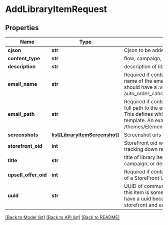 # AddLibraryItemRequest

## Properties
Name | Type | Description | Notes
------------ | ------------- | ------------- | -------------
**cjson** | **str** | Cjson to be added to library | [optional] 
**content_type** | **str** | flow, campaign, cjson, email, transactional_email or upsell | [optional] 
**description** | **str** | description of library item | [optional] 
**email_name** | **str** | Required if content_type is transactional_email. This is the name of the email template (html, not text).  This name should have a .vm file extension.  An example is auto_order_cancel_html.vm | [optional] 
**email_path** | **str** | Required if content_type is transactional_email. This is the full path to the email template stored in the file system.  This defines which StoreFront contains the desired email template.  An example is /themes/Elements/core/emails/auto_order_cancel_html.vm | [optional] 
**screenshots** | [**list[LibraryItemScreenshot]**](LibraryItemScreenshot.md) | Screenshot urls for display | [optional] 
**storefront_oid** | **int** | StoreFront oid where content originates necessary for tracking down relative assets | [optional] 
**title** | **str** | title of library item, usually the name of the flow or campaign, or description of cjson | [optional] 
**upsell_offer_oid** | **int** | Required if content_type is upsell. This is object identifier of a StoreFront Upsell Offer. | [optional] 
**uuid** | **str** | UUID of communication flow, campaign, email, or null if this item is something else. transactional_email do not have a uuid because they are singleton objects within a storefront and easily identifiable by name | [optional] 

[[Back to Model list]](../README.md#documentation-for-models) [[Back to API list]](../README.md#documentation-for-api-endpoints) [[Back to README]](../README.md)


